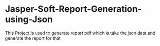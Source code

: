 # Jasper-Soft-Report-Generation-using-Json
This Project is used to generate report pdf which is take the json data and generate the report for that
